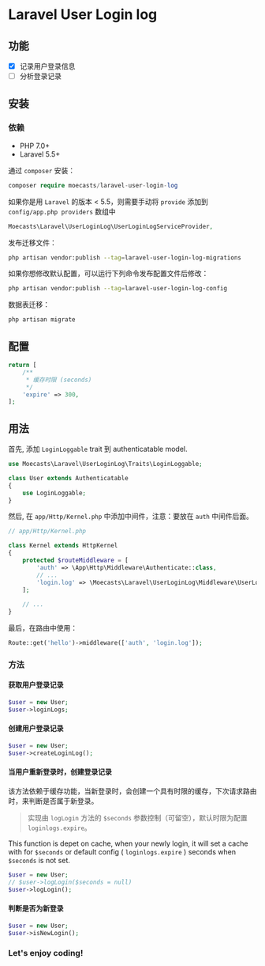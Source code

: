 # Laravel User Login log

## 功能

- [x] 记录用户登录信息
- [ ] 分析登录记录

## 安装

### 依赖

- PHP 7.0+
- Laravel 5.5+

通过 `composer` 安装：

```php
composer require moecasts/laravel-user-login-log
```

如果你是用 `Laravel` 的版本 < 5.5，则需要手动将 `provide` 添加到 `config/app.php providers` 数组中

```php
Moecasts\Laravel\UserLoginLog\UserLoginLogServiceProvider,
```

发布迁移文件：

```bash
php artisan vendor:publish --tag=laravel-user-login-log-migrations
```

如果你想修改默认配置，可以运行下列命令发布配置文件后修改：

```bash
php artisan vendor:publish --tag=laravel-user-login-log-config
```

数据表迁移：

```bash
php artisan migrate
```

## 配置

```php
return [
    /**
     * 缓存时限 (seconds)
     */
    'expire' => 300,
];
```

## 用法

首先, 添加 `LoginLoggable` trait 到 authenticatable model.

```php
use Moecasts\Laravel\UserLoginLog\Traits\LoginLoggable;

class User extends Authenticatable
{
    use LoginLoggable;
}
```

然后, 在 `app/Http/Kernel.php` 中添加中间件，注意：要放在 `auth` 中间件后面。

```php
// app/Http/Kernel.php

class Kernel extends HttpKernel
{
    protected $routeMiddleware = [
        'auth' => \App\Http\Middleware\Authenticate::class,
        // ...
        'login.log' => \Moecasts\Laravel\UserLoginLog\Middleware\UserLoginLogMiddleware::class,
    ];
    
    // ...
}
```

最后，在路由中使用：

```php
Route::get('hello')->middleware(['auth', 'login.log']);
```



### 方法

#### 获取用户登录记录

```php
$user = new User;
$user->loginLogs;
```

#### 创建用户登录记录

```php
$user = new User;
$user->createLoginLog();
```

#### 当用户重新登录时，创建登录记录

该方法依赖于缓存功能，当新登录时，会创建一个具有时限的缓存，下次请求路由时，来判断是否属于新登录。

> 实现由 `logLogin` 方法的 `$seconds` 参数控制（可留空），默认时限为配置 `loginlogs.expire`。

This function is depet on cache, when your newly login, it will set a cache with for `$seconds` or default config ( `loginlogs.expire` ) seconds when `$seconds`  is not set.

```php
$user = new User;
// $user->logLogin($seconds = null)
$user->logLogin();
```

#### 判断是否为新登录

```php
$user = new User;
$user->isNewLogin();
```

### Let's enjoy coding!
